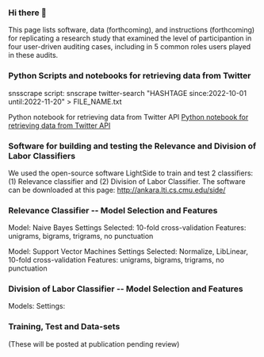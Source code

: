 ### Hi there 👋

This page lists software, data (forthcoming), and instructions (forthcoming) for replicating a research study that examined the level of participantion in four user-driven auditing cases, including in 5 common roles users played in these audits.

### Python Scripts and notebooks for retrieving data from Twitter

snsscrape script: snscrape twitter-search "HASHTAGE since:2022-10-01 until:2022-11-20" > FILE_NAME.txt

Python notebook for retrieving data from Twitter API
<a href="https://github.com/userDrivenAudits/userDrivenAudits.github.io/blob/e41980dbca13ff87c5f626cdbf466f2883a62976/twitter_data_rate.ipynb">Python notebook for retrieving data from Twitter API </a>


### Software for building and testing the Relevance and Division of Labor Classifiers
We used the open-source software LightSide to train and test 2 classifiers: (1) Relevance classifier and (2) Division of Labor Classifier. The software can be downloaded at this page: http://ankara.lti.cs.cmu.edu/side/ 

### Relevance Classifier -- Model Selection and Features

Model: Naive Bayes
Settings Selected: 10-fold cross-validation
Features: unigrams, bigrams, trigrams, no punctuation

Model: Support Vector Machines
Settings Selected: Normalize, LibLinear, 10-fold cross-validation
Features: unigrams, bigrams, trigrams, no punctuation

### Division of Labor Classifier -- Model Selection and Features

Models: 
Settings:



### Training, Test and Data-sets
(These will be posted at publication pending review)
